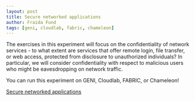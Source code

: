 ```yaml
---
layout: post
title: Secure networked applications
author: Fraida Fund
tags: [geni, cloudlab, fabric, chameleon]
---
```



The exercises in this experiment will focus on the confidentiality of network services - to what extent are services that offer remote login, file transfer, or web access, protected from disclosure to unauthorized individuals? In particular, we will consider confidentiality with respect to malicious users who might be eavesdropping on network traffic.


You can run this experiment on GENI, Cloudlab, FABRIC, or Chameleon!

[Secure networked applications](https://witestlab.poly.edu/blog/secure-networked-applications/)





